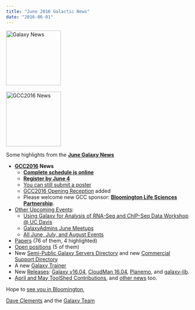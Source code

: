 ```yaml
---
title: "June 2016 Galactic News"
date: "2016-06-01"
---
```

<div class='right'>
<a href='/galaxy-updates/2016-06/'><img src="/src/images/galaxy-logos/GalaxyNews.png" alt="Galaxy News" width=150 /></a><br />
<br />
<a href='/galaxy-updates/2016-06/#gcc2016'><img src="/src/images/logos/GCC2016LogoTallBig.png" alt="GCC2016 News" width="150" /></a></div>

Some highlights from the **[June Galaxy News](/galaxy-updates/2016-06/)**

* **[GCC2016](/galaxy-updates/2016-06/#gcc2016) News**
  * **[Complete schedule is online](/galaxy-updates/2016-06/#complete-schedule-online)**
  * **[Register by June 4](/galaxy-updates/2016-06/#registration-june-4)**
  * [You can still submit a poster](/galaxy-updates/2016-06/#posters-there-is-still-space)
  * [GCC2016 Opening Reception](/galaxy-updates/2016-06/#opening-reception-added) added
  * Please welcome new GCC sponsor: **[Bloomington Life Sciences Partnership](/galaxy-updates/2016-06/#bloomington-life-sciences-partnership)**.
* [Other Upcoming Events](/galaxy-updates/2016-06/#upcoming-events):
  * [Using Galaxy for Analysis of RNA-Seq and ChIP-Seq Data Workshop @ UC Davis](/galaxy-updates/2016-06/#using-galaxy-for-analysis-of-rna-seq-and-chip-seq-data)
  * [GalaxyAdmins June Meetups](/galaxy-updates/2016-06/#galaxyadmins-june-meetups)
  * [All June, July, and August Events](/galaxy-updates/2016-06/#june-july-and-august-events)
* [Papers](/galaxy-updates/2016-06/#new-papers) (76 of them, 4 highlighted)
* [Open positions](/galaxy-updates/2016-06/#whos-hiring) (5 of them)
* New [Semi-Public Galaxy Servers Directory](/galaxy-updates/2016-06/#new-semi-public-galaxy-servers-directory) and new [Commercial Support Directory](/galaxy-updates/2016-06/#new-commercial-support-directory)
* A new [Galaxy Trainer](/galaxy-updates/2016-06/#galaxy-community-hubs) 
* New [Releases](/galaxy-updates/2016-06/#releases): [Galaxy v16.04](/galaxy-updates/2016-06/#galaxy-v1604), [CloudMan 16.04](/galaxy-updates/2016-06/#cloudman-1604), [Planemo](/galaxy-updates/2016-06/#planemo-0250---0260), and [galaxy-lib](/galaxy-updates/2016-06/#galaxy-lib-1671---1677).
* [April and May ToolShed Contributions](/galaxy-updates/2016-06/#toolshed-contributions), and [other news](/galaxy-updates/2016-06/#other-news) too.

Hope to [see you in Bloomington](https://web.archive.org/web/http://gcc2016.iu.edu/),

[Dave Clements](/people/dave-clements/) and the [Galaxy Team](/galaxy-team/)
